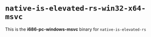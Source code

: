 # `native-is-elevated-rs-win32-x64-msvc`

This is the **i686-pc-windows-msvc** binary for `native-is-elevated-rs`
